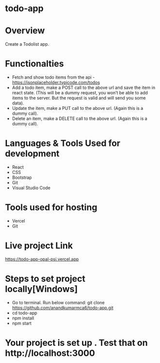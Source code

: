 
# todo-app

# Overview
Create a Todolist app.
# Functionalties
- Fetch and show todo items from the api - https://jsonplaceholder.typicode.com/todos
- Add a todo item, make a POST call to the above url and save the item in react state. (This will be a dummy request, you won’t be able to add items to the server. But the request is valid and will send you some data).
- Update the item, make a PUT call to the above url. (Again this is a dummy call).
- Delete an item, make a DELETE call to the above url. (Again this is a dummy call).


# Languages & Tools Used for development
- React
- CSS
- Bootstrap
- Git
- Visual Studio Code
# Tools used for hosting
- Vercel
- Git
# Live project Link
https://todo-app-opal-psi.vercel.app

# Steps to set project locally[Windows]
- Go to terminal. Run below command:
     git clone https://github.com/anandkumarmca6/todo-app.git
-  cd todo-app
- npm install
- npm start
 # Your project is set up . Test that on  http://localhost:3000


 
